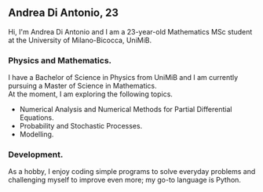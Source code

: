 ## Andrea Di Antonio, 23

Hi, I'm Andrea Di Antonio and I am a 23-year-old Mathematics MSc student at the University of Milano-Bicocca, UniMiB. 

### Physics and Mathematics.

I have a Bachelor of Science in Physics from UniMiB and I am currently pursuing a Master of Science in Mathematics.  
At the moment, I am exploring the following topics.
* Numerical Analysis and Numerical Methods for Partial Differential Equations.
* Probability and Stochastic Processes.
* Modelling.

### Development.

As a hobby, I enjoy coding simple programs to solve everyday problems and challenging myself to improve even more; my go-to language is Python.

